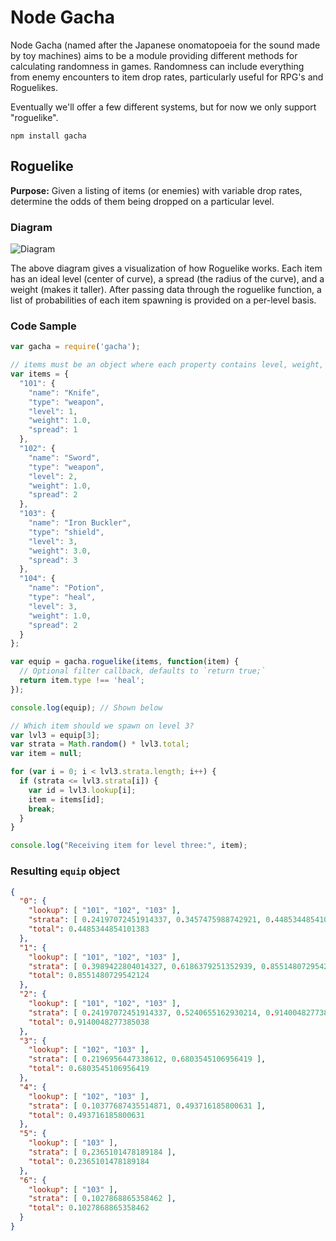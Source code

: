 # Node Gacha

Node Gacha (named after the Japanese onomatopoeia for the sound made by toy machines) aims to be a module providing different methods for calculating randomness in games.
Randomness can include everything from enemy encounters to item drop rates, particularly useful for RPG's and Roguelikes.

Eventually we'll offer a few different systems, but for now we only support "roguelike".

```
npm install gacha
```

## Roguelike

**Purpose:** Given a listing of items (or enemies) with variable drop rates, determine the odds of them being dropped on a particular level.

### Diagram

![Diagram](https://github.com/tlhunter/node-gacha/blob/master/screenshot.png)

The above diagram gives a visualization of how Roguelike works.
Each item has an ideal level (center of curve), a spread (the radius of the curve), and a weight (makes it taller).
After passing data through the roguelike function, a list of probabilities of each item spawning is provided on a per-level basis.

### Code Sample

```javascript
var gacha = require('gacha');

// items must be an object where each property contains level, weight, and spread.
var items = {
  "101": {
    "name": "Knife",
    "type": "weapon",
    "level": 1,
    "weight": 1.0,
    "spread": 1
  },
  "102": {
    "name": "Sword",
    "type": "weapon",
    "level": 2,
    "weight": 1.0,
    "spread": 2
  },
  "103": {
    "name": "Iron Buckler",
    "type": "shield",
    "level": 3,
    "weight": 3.0,
    "spread": 3
  },
  "104": {
    "name": "Potion",
    "type": "heal",
    "level": 3,
    "weight": 1.0,
    "spread": 2
  }
};

var equip = gacha.roguelike(items, function(item) {
  // Optional filter callback, defaults to `return true;`
  return item.type !== 'heal';
});

console.log(equip); // Shown below

// Which item should we spawn on level 3?
var lvl3 = equip[3];
var strata = Math.random() * lvl3.total;
var item = null;

for (var i = 0; i < lvl3.strata.length; i++) {
  if (strata <= lvl3.strata[i]) {
    var id = lvl3.lookup[i];
    item = items[id];
    break;
  }
}

console.log("Receiving item for level three:", item);
```

### Resulting `equip` object

```json
{
  "0": {
    "lookup": [ "101", "102", "103" ],
    "strata": [ 0.24197072451914337, 0.3457475988742921, 0.4485344854101383 ],
    "total": 0.4485344854101383
  },
  "1": {
    "lookup": [ "101", "102", "103" ],
    "strata": [ 0.3989422804014327, 0.6186379251352939, 0.8551480729542124 ],
    "total": 0.8551480729542124
  },
  "2": {
    "lookup": [ "101", "102", "103" ],
    "strata": [ 0.24197072451914337, 0.5240655162930214, 0.9140048277385038 ],
    "total": 0.9140048277385038
  },
  "3": {
    "lookup": [ "102", "103" ],
    "strata": [ 0.2196956447338612, 0.6803545106956419 ],
    "total": 0.6803545106956419
  },
  "4": {
    "lookup": [ "102", "103" ],
    "strata": [ 0.10377687435514871, 0.493716185800631 ],
    "total": 0.493716185800631
  },
  "5": {
    "lookup": [ "103" ],
    "strata": [ 0.2365101478189184 ],
    "total": 0.2365101478189184
  },
  "6": {
    "lookup": [ "103" ],
    "strata": [ 0.1027868865358462 ],
    "total": 0.1027868865358462
  }
}
```
